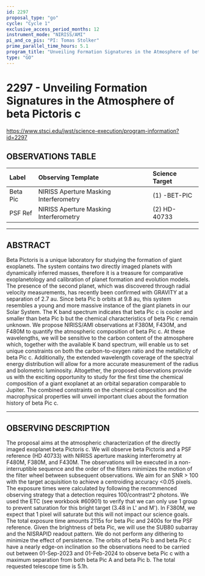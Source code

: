 ```yaml
---
id: 2297
proposal_type: "go"
cycle: "Cycle 1"
exclusive_access_period_months: 12
instrument_mode: "NIRISS/AMI"
pi_and_co_pis: "PI: Tomas Stolker"
prime_parallel_time_hours: 5.1
program_title: "Unveiling Formation Signatures in the Atmosphere of beta Pictoris c"
type: "GO"
---
```

# 2297 - Unveiling Formation Signatures in the Atmosphere of beta Pictoris c
https://www.stsci.edu/jwst/science-execution/program-information?id=2297
## OBSERVATIONS TABLE
| Label   | Observing Template                      | Science Target |
| :------ | :-------------------------------------- | :------------- |
| Beta Pic | NIRISS Aperture Masking Interferometry | (1) -BET-PIC   |
| PSF Ref | NIRISS Aperture Masking Interferometry | (2) HD-40733   |

---

## ABSTRACT

Beta Pictoris is a unique laboratory for studying the formation of giant exoplanets. The system contains two directly imaged planets with dynamically inferred masses, therefore it is a treasure for comparative exoplanetology and calibration of planet formation and evolution models. The presence of the second planet, which was discovered through radial velocity measurements, has recently been confirmed with GRAVITY at a separation of 2.7 au. Since beta Pic b orbits at 9.8 au, this system resembles a young and more massive instance of the giant planets in our Solar System. The K band spectrum indicates that beta Pic c is cooler and smaller than beta Pic b but the chemical characteristics of beta Pic c remain unknown. We propose NIRISS/AMI observations at F380M, F430M, and F480M to quantify the atmospheric composition of beta Pic c. At these wavelengths, we will be sensitive to the carbon content of the atmosphere which, together with the available K band spectrum, will enable us to set unique constraints on both the carbon-to-oxygen ratio and the metallicity of beta Pic c. Additionally, the extended wavelength coverage of the spectral energy distribution will allow for a more accurate measurement of the radius and bolometric luminosity. Altogether, the proposed observations provide us with the exciting opportunity to study for the first time the chemical composition of a giant exoplanet at an orbital separation comparable to Jupiter. The combined constraints on the chemical composition and the macrophysical properties will unveil important clues about the formation history of beta Pic c.

---

## OBSERVING DESCRIPTION

The proposal aims at the atmospheric characterization of the directly imaged exoplanet beta Pictoris c. We will observe beta Pictoris and a PSF reference (HD 40733) with NIRISS aperture masking interferometry at F480M, F380M, and F430M. The observations will be executed in a non-interruptible sequence and the order of the filters minimizes the motion of the filter wheel between subsequent observations. We aim for an SNR > 100 with the target acquisition to achieve a centroiding accuracy <0.05 pixels. The exposure times were calculated by following the recommenced observing strategy that a detection requires 100/contrast^2 photons. We used the ETC (see workbook #60901) to verify that we can only use 1 group to prevent saturation for this bright target (3.48 in L' and M'). In F380M, we expect that 1 pixel will saturate but this will not impact our science goals. The total exposure time amounts 2115s for beta Pic and 2400s for the PSF reference. Given the brightness of beta Pic, we will use the SUB80 subarray and the NISRAPID readout pattern. We do not perform any dithering to minimize the effect of persistence. The orbits of beta Pic b and beta Pic c have a nearly edge-on inclination so the observations need to be carried out between 01-Sep-2023 and 01-Feb-2024 to observe beta Pic c with a maximum separation from both beta Pic A and beta Pic b. The total requested telescope time is 5.1h.